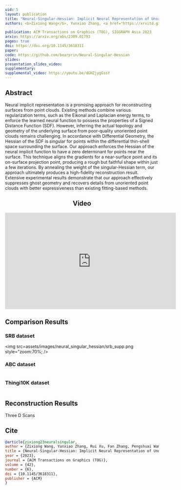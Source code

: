 ```yaml
---
uid: 5
layout: publication
title: "Neural-Singular-Hessian: Implicit Neural Representation of Unoriented Point Clouds by Enforcing Singular Hessian"
authors: <b>Zixiong Wang</b>, Yunxiao Zhang, <a href="https://xrvitd.github.io/" target="_blank">Rui Xu</a>, Fan Zhang, <a href="https://wang-ps.github.io/" target="_blank">Pengshuai Wang</a>, Shuangmin Chen, <a href="http://irc.cs.sdu.edu.cn/~shiqing/index.html" target="_blank">Shiqing Xin</a>, <a href="https://engineering.tamu.edu/cse/profiles/Wang-Wenping.html" target="_blank">Wenping Wang</a>, <a href="http://irc.cs.sdu.edu.cn/~chtu/index.html" target="_blank">Changhe Tu</a>

publication: ACM Transactions on Graphics (TOG), SIGGRAPH Asia 2023
arxiv: https://arxiv.org/abs/2309.01793
pages: true
doi: https://doi.org/10.1145/3618311
paper:
code: https://github.com/bearprin/Neural-Singular-Hessian
slides:
presentation_slides_video:
supplementary:
supplemental_video: https://youtu.be/dGHZjygGssY
---
```


## Abstract

Neural implicit representation is a promising approach for reconstructing surfaces from point clouds. Existing methods
combine various regularization terms, such as the Eikonal and Laplacian energy terms, to enforce the learned neural
function to possess the properties of a Signed Distance Function (SDF). However, inferring the actual topology and
geometry of the underlying surface from poor-quality unoriented point clouds remains challenging. In accordance with
Differential Geometry, the Hessian of the SDF is singular for points within the differential thin-shell space
surrounding the surface. Our approach enforces the Hessian of the neural implicit function to have a zero determinant
for points near the surface. This technique aligns the gradients for a near-surface point and its on-surface projection
point, producing a rough but faithful shape within just a few iterations. By annealing the weight of the
singular-Hessian term, our approach ultimately produces a high-fidelity reconstruction result. Extensive experimental
results demonstrate that our approach effectively suppresses ghost geometry and recovers details from unoriented point
clouds with better expressiveness than existing fitting-based methods.


<div style="text-align: center;">
<h2>Video</h2>
<iframe width="560" height="315" src="https://www.youtube.com/embed/dGHZjygGssY?si=Oo1McRc_CYGK6Apz" title="YouTube video player" frameborder="0" allow="accelerometer; autoplay; clipboard-write; encrypted-media; gyroscope; picture-in-picture; web-share" allowfullscreen></iframe>
</div>

## Comparison Results

### SRB dataset

<img src=assets/images/neural_singular_hessian/srb_supp.png style="zoom:70%; />

### ABC dataset

<img src="">

### Thingi10K dataset

<img src="">

## Reconstruction Results


<p> Three D Scans </p>
<model-viewer bounds="tight" enable-pan="" src="/assets/models/.glb" ar="" ar-modes="webxr scene-viewer quick-look" camera-controls="" shadow-intensity="1" camera-orbit="auto auto 180deg" ar-status="not-presenting">
</model-viewer>


<script type="module" src="https://ajax.googleapis.com/ajax/libs/model-viewer/3.1.1/model-viewer.min.js"></script>
## Cite

```bib
@article{zixiong23neuralsingular,
author = {Zixiong Wang, Yunxiao Zhang, Rui Xu, Fan Zhang, Pengshuai Wang, Shuangmin Chen, Shiqing Xin, Wenping Wang, Changhe Tu},
title = {Neural-Singular-Hessian: Implicit Neural Representation of Unoriented Point Clouds by Enforcing Singular Hessian},
year = {2023},
journal = {ACM Transactions on Graphics (TOG)},
volume = {42},
number = {6},
doi = {10.1145/3618311},
publisher = {ACM}
}
```
